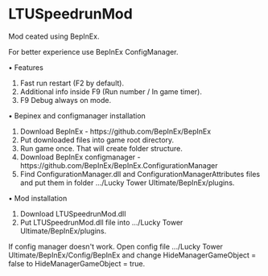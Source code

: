 # LTUSpeedrunMod

Mod ceated using BepInEx.

For better experience use BepInEx ConfigManager.

• Features 
<ol>
  <li>Fast run restart (F2 by default).</li>
  <li>Additional info inside F9 (Run number / In game timer).</li>
  <li>F9 Debug always on mode.</li>
</ol>

• Bepinex and configmanager installation
<ol>
  <li>Download BepInEx - https://github.com/BepInEx/BepInEx</li>
  <li>Put downloaded files into game root directory.</li>
  <li>Run game once. That will create folder structure.</li>
  <li>Download BepInEx configmanager -  https://github.com/BepInEx/BepInEx.ConfigurationManager</li>
  <li>Find ConfigurationManager.dll and ConfigurationManagerAttributes files and put them in folder .../Lucky Tower Ultimate/BepInEx/plugins.</li>

</ol>

• Mod installation
<ol>
  <li>Download LTUSpeedrunMod.dll</li>
  <li>Put LTUSpeedrunMod.dll file into .../Lucky Tower Ultimate/BepInEx/plugins.</li>
</ol>

If config manager doesn't work.
Open config file .../Lucky Tower Ultimate/BepInEx/Config/BepInEx and change HideManagerGameObject = false to HideManagerGameObject = true.
